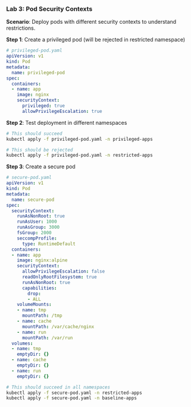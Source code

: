 ### **Lab 3: Pod Security Contexts**

**Scenario**: Deploy pods with different security contexts to understand restrictions.

**Step 1**: Create a privileged pod (will be rejected in restricted namespace)

```yaml
# privileged-pod.yaml
apiVersion: v1
kind: Pod
metadata:
  name: privileged-pod
spec:
  containers:
  - name: app
    image: nginx
    securityContext:
      privileged: true
      allowPrivilegeEscalation: true
```

**Step 2**: Test deployment in different namespaces

```bash
# This should succeed
kubectl apply -f privileged-pod.yaml -n privileged-apps

# This should be rejected
kubectl apply -f privileged-pod.yaml -n restricted-apps
```

**Step 3**: Create a secure pod

```yaml
# secure-pod.yaml
apiVersion: v1
kind: Pod
metadata:
  name: secure-pod
spec:
  securityContext:
    runAsNonRoot: true
    runAsUser: 1000
    runAsGroup: 3000
    fsGroup: 2000
    seccompProfile:
      type: RuntimeDefault
  containers:
  - name: app
    image: nginx:alpine
    securityContext:
      allowPrivilegeEscalation: false
      readOnlyRootFilesystem: true
      runAsNonRoot: true
      capabilities:
        drop:
        - ALL
    volumeMounts:
    - name: tmp
      mountPath: /tmp
    - name: cache
      mountPath: /var/cache/nginx
    - name: run
      mountPath: /var/run
  volumes:
  - name: tmp
    emptyDir: {}
  - name: cache
    emptyDir: {}
  - name: run
    emptyDir: {}
```

```bash
# This should succeed in all namespaces
kubectl apply -f secure-pod.yaml -n restricted-apps
kubectl apply -f secure-pod.yaml -n baseline-apps
```
